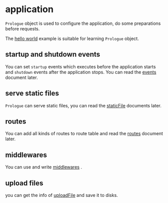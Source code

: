 # application

`Prologue` object is used to configure the application, do some preparations before requests.

The [hello world](https://github.com/planety/prologue/blob/master/examples/helloworld/app.nim) example is 
suitable for learning `Prologue` object.

## startup and shutdown events

You can set `startup` events which executes before the application starts and `shutdown` events after
the application stops. You can read the [events](https://planety.github.io/prologue/event) document later.

## serve static files

`Prologue` can serve static files, you can read the [staticFile](https://planety.github.io/prologue/staticfiles) documents later.

## routes

You can add all kinds of routes to route table and read the [routes](https://planety.github.io/prologue/route) document later.

## middlewares

You can use and write [middlewares](https://planety.github.io/prologue/middleware) .

## upload files

you can get the info of [uploadFile](https://planety.github.io/prologue/uploadfile) and save it to disks.
